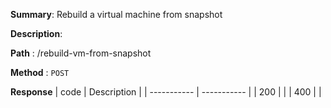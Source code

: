 **Summary**: Rebuild a virtual machine from snapshot

**Description**:

**Path** : /rebuild-vm-from-snapshot

**Method** : `POST`

**Response**
| code      | Description |
| ----------- | ----------- |
|  200   |       |
|  400   |       |

